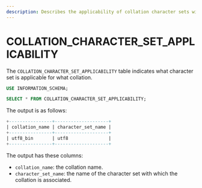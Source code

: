 ```yaml
---
description: Describes the applicability of collation character sets within the SQL information schema, detailing how they can be applied and managed.
---
```


# COLLATION_CHARACTER_SET_APPLICABILITY

The `COLLATION_CHARACTER_SET_APPLICABILITY` table indicates what character set is applicable for what collation.

```sql
USE INFORMATION_SCHEMA;

SELECT * FROM COLLATION_CHARACTER_SET_APPLICABILITY;
```

The output is as follows:

```sql
+----------------+--------------------+
| collation_name | character_set_name |
+----------------+--------------------+
| utf8_bin       | utf8               |
+----------------+--------------------+
```

The output has these columns:

* `collation_name`:  the collation name.
* `character_set_name`:  the name of the character set with which the collation is associated.
